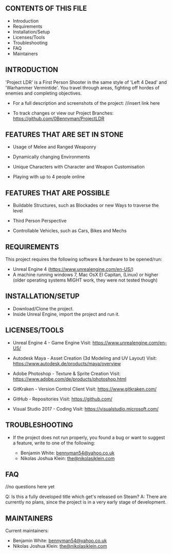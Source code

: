 
CONTENTS OF THIS FILE
---------------------

 * Introduction
 * Requirements
 * Installation/Setup
 * Licenses/Tools
 * Troubleshooting
 * FAQ
 * Maintainers


INTRODUCTION
------------

'Project LDR' is a First Person Shooter in the same style of 'Left 4 Dead' and 'Warhammer Vermintide'.
You travel through areas, fighting off hordes of enemies and completing objectives.

 * For a full description and screenshots of the project:
   //insert link here

 * To track changes or view our Project Branches:
   https://github.com/0Bennyman/ProjectLDR
   
FEATURES THAT ARE SET IN STONE
------------------------------

 * Usage of Melee and Ranged Weaponry
 
 * Dynamically changing Environments
 
 * Unique Characters with Character and Weapon Customisation
 
 * Playing with up to 4 people online

FEATURES THAT ARE POSSIBLE
--------------------------

 * Buildable Structures, such as Blockades or new Ways to traverse the level
 
 * Third Person Perspective
 
 * Controllable Vehicles, such as Cars, Bikes and Mechs

REQUIREMENTS
------------

This project requires the following software & hardware to be opened/run:

 * Unreal Engine 4 (https://www.unrealengine.com/en-US/)
 * A machine running windows 7, Mac OsX El Capitan, (Linux) or higher (older operating systems MIGHT work, they were not tested though)


INSTALLATION/SETUP
------------

* Download/Clone the project.
* Inside Unreal Engine, import the project and run it.


LICENSES/TOOLS
------------

* Unreal Engine 4 - Game Engine
  Visit: https://www.unrealengine.com/en-US/

* Autodesk Maya - Asset Creation (3d Modeling and UV Layout)
  Visit: https://www.autodesk.de/products/maya/overview

* Adobe Photoshop - Texture & Sprite Creation
  Visit: https://www.adobe.com/de/products/photoshop.html

* GitKraken - Version Control Client
  Visit: https://www.gitkraken.com/

* GitHub - Repositories
  Visit: https://github.com/

* Visual Studio 2017 - Coding
  Visit: https://visualstudio.microsoft.com/


TROUBLESHOOTING
---------------

 * If the project does not run properly, you found a bug or want to suggest a feature, write to one of the following:

   - Benjamin White:        bennyman54@yahoo.co.uk
   - Nikolas Joshua Klein:  the@nikolasjklein.com

FAQ
---

//no questions here yet

Q: Is this a fully developed title which get's released on Steam?
A: There are currently no plans, since the project is in a very early stage of development.

MAINTAINERS
-----------

 Current maintainers:
  * Benjamin White:         bennyman54@yahoo.co.uk
  * Nikolas Joshua Klein:   the@nikolasjklein.com